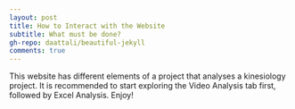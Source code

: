 ```yaml
---
layout: post
title: How to Interact with the Website
subtitle: What must be done?
gh-repo: daattali/beautiful-jekyll
comments: true
---
```


This website has different elements of a project that analyses a kinesiology project. It is recommended to start exploring the Video Analysis tab first, followed by Excel Analysis. Enjoy!

